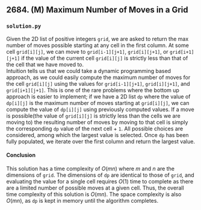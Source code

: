 ## 2684. (M) Maximum Number of Moves in a Grid

### `solution.py`
Given the 2D list of positive integers `grid`, we are asked to return the max number of moves possible starting at any cell in the first column. At some cell `grid[i][j]`, we can move to `grid[i-1][j+1]`, `grid[i][j+1]`, or `grid[i+1][j+1]` if the value of the current cell `grid[i][j]` is strictly less than that of the cell that we have moved to.  
Intuition tells us that we could take a dynamic programming based approach, as we could easily compute the maximum number of moves for the cell `grid[i][j]` using the values for `grid[i-1][j+1]`, `grid[i][j+1]`, and `grid[i+1][j+1]`. This is one of the rare problems where the bottom up approach is easier to implement; if we have a 2D list `dp` where the value of `dp[i][j]` is the maximum number of moves starting at `grid[i][j]`, we can compute the value of `dp[i][j]` using previously computed values. If a move is possible(the value of `grid[i][j]` is strictly less than the cells we are moving to) the resulting number of moves by moving to that cell is simply the corresponding `dp` value of the next cell + `1`. All possible choices are considered, among which the largest value is selected. Once `dp` has been fully populated, we iterate over the first column and return the largest value.  

#### Conclusion
This solution has a time complexity of $O(mn)$ where $m$ and $n$ are the dimensions of `grid`. The dimensions of `dp` are identical to those of `grid`, and evaluating the value for a single cell requires $O(1)$ time to complete as there are a limited number of possible moves at a given cell. Thus, the overall time complexity of this solution is $O(mn)$. The space complexity is also $O(mn)$, as `dp` is kept in memory until the algorithm completes.  
  

